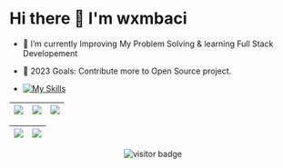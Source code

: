 <p align="center"> <h1>Hi there 👋 I'm wxmbaci &emsp;</h1></p>
<!-- <p>Thx for visit.</p>   -->

- 🌱 I’m currently Improving My Problem Solving & learning Full Stack Developement
- 🥅 2023 Goals: Contribute more to Open Source project.

- [![My Skills](https://skillicons.dev/icons?i=java,php,python,js,html,docker,nginx)](https://skillicons.dev)

| ![](http://github-profile-summary-cards.vercel.app/api/cards/stats?username=wxmbaci&theme=nord_dark) | ![](http://github-profile-summary-cards.vercel.app/api/cards/repos-per-language?username=wxmbaci&hide=Html&theme=nord_dark) | ![](http://github-profile-summary-cards.vercel.app/api/cards/most-commit-language?username=wxmbaci&theme=nord_dark) |
| :-: | :-: | :-: |

| ![](http://github-profile-summary-cards.vercel.app/api/cards/profile-details?username=wxmbaci&theme=nord_dark) | ![](https://github-readme-streak-stats.herokuapp.com/?user=wxmbaci&hide_border=true&date_format=M%20j%5B%2C%20Y%5D&background=2D3742&stroke=2D3742&ring=6bbbca&fire=6bbbca&currStreakNum=fff&sideNums=6bbbca&currStreakLabel=6bbbca&sideLabels=fff&dates=fff) |
| :-: | :-: |

<!-- ### ❤️ Cute Badges
[![An image of @wxmbaci's Holopin badges, which is a link to view their full Holopin profile](https://holopin.me/wxmbaci)](https://holopin.io/@wxmbaci)
 -->
<p  align="center">
  <img src="https://visitor-badge.glitch.me/badge?page_id=wxmbaci.wxmbaci" alt="visitor badge"/>
</p>
